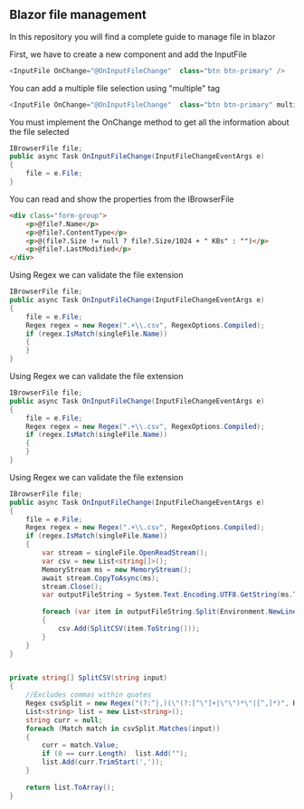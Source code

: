 ## Blazor file management
In this repository you will find a complete guide to manage file in blazor

First, we have to create a new component and add the InputFile

```csharp
<InputFile OnChange="@OnInputFileChange"  class="btn btn-primary" />   
```

You can add a multiple file selection using "multiple" tag

```csharp
<InputFile OnChange="@OnInputFileChange"  class="btn btn-primary" multiple />   
```

You must implement the OnChange method to get all the information about the file selected
```csharp
IBrowserFile file;
public async Task OnInputFileChange(InputFileChangeEventArgs e)  
{  
    file = e.File;
}
```

You can read and show the properties from the IBrowserFile

```html
<div class="form-group">
    <p>@file?.Name</p>
    <p>@file?.ContentType</p>
    <p>@(file?.Size != null ? file?.Size/1024 + " KBs" : "")</p>
    <p>@file?.LastModified</p>
</div>
```

Using Regex we can validate the file extension

```csharp
IBrowserFile file;
public async Task OnInputFileChange(InputFileChangeEventArgs e)  
{  
    file = e.File;
    Regex regex = new Regex(".+\\.csv", RegexOptions.Compiled);  
    if (regex.IsMatch(singleFile.Name))  
    {  
    }
}
```


Using Regex we can validate the file extension

```csharp
IBrowserFile file;
public async Task OnInputFileChange(InputFileChangeEventArgs e)  
{  
    file = e.File;
    Regex regex = new Regex(".+\\.csv", RegexOptions.Compiled);  
    if (regex.IsMatch(singleFile.Name))  
    {  
    }
}
```


Using Regex we can validate the file extension

```csharp
IBrowserFile file;
public async Task OnInputFileChange(InputFileChangeEventArgs e)  
{  
    file = e.File;
    Regex regex = new Regex(".+\\.csv", RegexOptions.Compiled);  
    if (regex.IsMatch(singleFile.Name))  
    {  
        var stream = singleFile.OpenReadStream();  
        var csv = new List<string[]>();  
        MemoryStream ms = new MemoryStream();  
        await stream.CopyToAsync(ms);  
        stream.Close();  
        var outputFileString = System.Text.Encoding.UTF8.GetString(ms.ToArray());  
  
        foreach (var item in outputFileString.Split(Environment.NewLine))  
        {  
            csv.Add(SplitCSV(item.ToString()));  
        }  
    }
}


private string[] SplitCSV(string input)  
{  
    //Excludes commas within quotes  
    Regex csvSplit = new Regex("(?:^|,)(\"(?:[^\"]+|\"\")*\"|[^,]*)", RegexOptions.Compiled);  
    List<string> list = new List<string>();  
    string curr = null;  
    foreach (Match match in csvSplit.Matches(input))  
    {  
        curr = match.Value;  
        if (0 == curr.Length)  list.Add(""); 
        list.Add(curr.TrimStart(','));  
    }  
  
    return list.ToArray();  
}  
```
